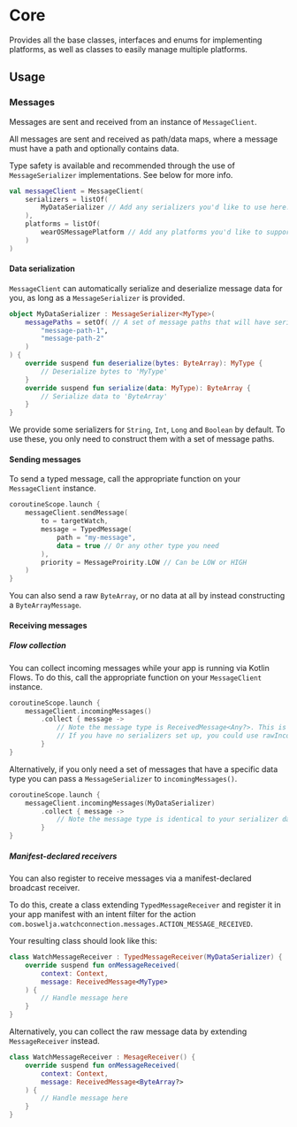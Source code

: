 # Core

Provides all the base classes, interfaces and enums for implementing platforms, as well as classes to easily manage multiple platforms.

## Usage

### Messages

Messages are sent and received from an instance of `MessageClient`.

All messages are sent and received as path/data maps, where a message must have a path and optionally contains data.

Type safety is available and recommended through the use of `MessageSerializer` implementations. See below for more info.

```kotlin
val messageClient = MessageClient(
    serializers = listOf(
        MyDataSerializer // Add any serializers you'd like to use here. This list can be empty
    ),
    platforms = listOf(
        wearOSMessagePlatform // Add any platforms you'd like to support here. This list cannot be empty.
    )
)
```

#### Data serialization

`MessageClient` can automatically serialize and deserialize message data for you, as long as a `MessageSerializer` is provided.

```kotlin
object MyDataSerializer : MessageSerializer<MyType>(
    messagePaths = setOf( // A set of message paths that will have serialized data for 'MyType'
        "message-path-1",
        "message-path-2"
    )
) {
    override suspend fun deserialize(bytes: ByteArray): MyType {
        // Deserialize bytes to 'MyType'
    }
    override suspend fun serialize(data: MyType): ByteArray {
        // Serialize data to 'ByteArray'
    }
}
```

We provide some serializers for `String`, `Int`, `Long` and `Boolean` by default. To use these, you only need to construct them with a set of message paths.

#### Sending messages

To send a typed message, call the appropriate function on your `MessageClient` instance.

```kotlin
coroutineScope.launch {
    messageClient.sendMessage(
        to = targetWatch,
        message = TypedMessage(
            path = "my-message",
            data = true // Or any other type you need
        ),
        priority = MessageProirity.LOW // Can be LOW or HIGH
    )
}
```

You can also send a raw `ByteArray`, or no data at all by instead constructing a `ByteArrayMessage`.

#### Receiving messages

##### Flow collection

You can collect incoming messages while your app is running via Kotlin Flows. To do this, call the appropriate function on your `MessageClient` instance.

```kotlin
coroutineScope.launch {
    messageClient.incomingMessages()
        .collect { message ->
            // Note the message type is ReceivedMessage<Any?>. This is due to automatic deserialization.
            // If you have no serializers set up, you could use rawIncomingMessages() instead
        }
}
```

Alternatively, if you only need a set of messages that have a specific data type you can pass a `MessageSerializer` to `incomingMessages()`.

```kotlin
coroutineScope.launch {
    messageClient.incomingMessages(MyDataSerializer)
        .collect { message ->
            // Note the message type is identical to your serializer data type. This is due to automatic deserialization.
        }
}
```

##### Manifest-declared receivers

You can also register to receive messages via a manifest-declared broadcast receiver.

To do this, create a class extending `TypedMessageReceiver` and register it in your app manifest with an intent filter for the action `com.boswelja.watchconnection.messages.ACTION_MESSAGE_RECEIVED`.

Your resulting class should look like this:
```kotlin
class WatchMessageReceiver : TypedMessageReceiver(MyDataSerializer) {
    override suspend fun onMessageReceived(
        context: Context,
        message: ReceivedMessage<MyType>
    ) {
        // Handle message here
    }
}
```

Alternatively, you can collect the raw message data by extending `MessageReceiver` instead.

```kotlin
class WatchMessageReceiver : MesageReceiver() {
    override suspend fun onMessageReceived(
        context: Context,
        message: ReceivedMessage<ByteArray?>
    ) {
        // Handle message here
    }
}
```
